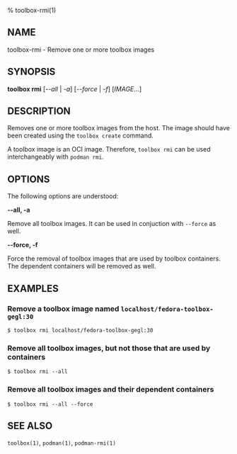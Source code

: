 % toolbox-rmi(1)

## NAME
toolbox\-rmi - Remove one or more toolbox images

## SYNOPSIS
**toolbox rmi** [*--all* | *-a*] [*--force* | *-f*] [*IMAGE*...]

## DESCRIPTION

Removes one or more toolbox images from the host. The image should have been
created using the `toolbox create` command.

A toolbox image is an OCI image. Therefore, `toolbox rmi` can be used
interchangeably with `podman rmi`.

## OPTIONS ##

The following options are understood:

**--all, -a**

Remove all toolbox images. It can be used in conjuction with `--force` as well.

**--force, -f**

Force the removal of toolbox images that are used by toolbox containers. The
dependent containers will be removed as well.

## EXAMPLES

### Remove a toolbox image named `localhost/fedora-toolbox-gegl:30`

```
$ toolbox rmi localhost/fedora-toolbox-gegl:30
```

### Remove all toolbox images, but not those that are used by containers

```
$ toolbox rmi --all
```

### Remove all toolbox images and their dependent containers

```
$ toolbox rmi --all --force
```

## SEE ALSO

`toolbox(1)`, `podman(1)`, `podman-rmi(1)`
